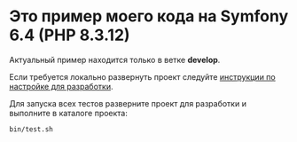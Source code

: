 # Это пример моего кода на Symfony 6.4 (PHP 8.3.12)

Актуальный пример находится только в ветке **develop**.

Если требуется локально развернуть проект следуйте [инструкции по настройке для разработки](doc/Setup_Project_for_Dev.md).

Для запуска всех тестов разверните проект для разработки и выполните в каталоге проекта:
```bash
bin/test.sh
```